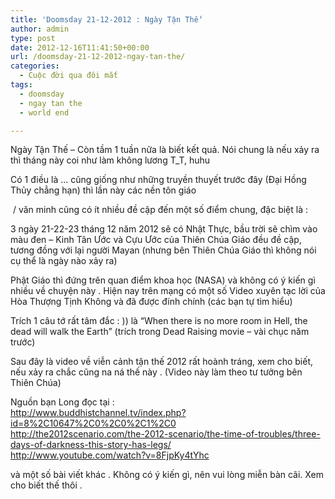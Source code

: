 ```yaml
---
title: 'Doomsday 21-12-2012 : Ngày Tận Thế'
author: admin
type: post
date: 2012-12-16T11:41:50+00:00
url: /doomsday-21-12-2012-ngay-tan-the/
categories:
  - Cuộc đời qua đôi mắt
tags:
  - doomsday
  - ngay tan the
  - world end

---
```

Ngày Tận Thế &#8211; Còn tầm 1 tuần nữa là biết kết quả. Nói chung là nếu xảy ra thì tháng này coi như làm không lương T_T, huhu

Có 1 điều là &#8230; cũng giống như những truyền thuyết trước đây (Đại Hồng Thủy chẳng hạn) thì lần này các nền tôn giáo

<div>
  <p>
     / văn minh cũng có ít nhiều đề cập đến một số điểm chung, đặc biệt là :
  </p>
  
  <p>
    3 ngày 21-22-23 tháng 12 năm 2012 sẽ có Nhật Thực, bầu trời sẽ chìm vào màu đen &#8211; Kinh Tân Ước và Cựu Ước của Thiên Chúa Giáo đều đề cập, tương đồng với lại người Mayan (nhưng bên Thiên Chúa Giáo thì không nói cụ thể là ngày nào xảy ra)
  </p>
  
  <p>
    Phật Giáo thì đứng trên quan điểm khoa học (NASA) và không có ý kiến gì nhiều về chuyện này . Hiện nay trên mạng có một số Video xuyên tạc lời của Hòa Thượng Tịnh Không và đã được đính chính (các bạn tự tìm hiểu)
  </p>
  
  <p>
    Trích 1 câu tớ rất tâm đắc : )) là &#8220;When there is no more room in Hell, the dead will walk the Earth&#8221; (trích trong Dead Raising movie &#8211; vài chục năm trước)
  </p>
  
  <p>
    Sau đây là video về viễn cảnh tận thế 2012 rất hoành tráng, xem cho biết, nếu xảy ra chắc cũng na ná thế này . (Video này làm theo tư tưởng bên Thiên Chúa)
  </p>
  
  <p>
    Nguồn bạn Long đọc tại : <br /> <a href="http://www.buddhistchannel.tv/index.php?id=8%2C10647%2C0%2C0%2C1%2C0" target="_blank" rel="nofollow nofollow">http://www.buddhistchannel.tv/index.php?id=8%2C10647%2C0%2C0%2C1%2C0</a><br /> <a href="http://the2012scenario.com/the-2012-scenario/the-time-of-troubles/three-days-of-darkness-this-story-has-legs/" target="_blank" rel="nofollow nofollow">http://the2012scenario.com/the-2012-scenario/the-time-of-troubles/three-days-of-darkness-this-story-has-legs/</a><br /> <a href="http://www.youtube.com/watch?v=8FjpKy4tYhc" target="_blank" rel="nofollow nofollow">http://www.youtube.com/watch?v=8FjpKy4tYhc</a>
  </p>
</div>

<div style="text-align: center;">
</div>



<div>
</div>

<div>
  và một số bài viết khác . Không có ý kiến gì, nên vui lòng miễn bàn cãi. Xem cho biết thế thôi .
</div>
